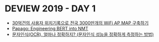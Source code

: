 # DEVIEW 2019 - DAY 1
* [30억건의 사용자 위치기록으로 전국 3000만개의 WiFi AP MAP 구축하기](./wifi-ap-map.md)
* [Papago: Engineering BERT into NMT](./bert-into-nmt.md)
* [문자인식(OCR), 얼마나 정확하지? (문자인식 성능을 정확하게 측정하는 방법)](./ocr.md)